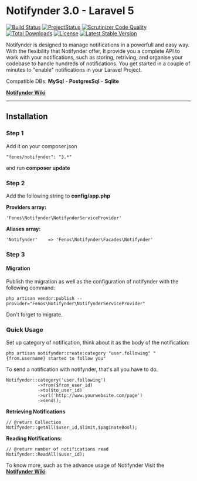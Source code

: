 Notifynder 3.0 - Laravel 5
==========

[![Build Status](https://travis-ci.org/fenos/Notifynder.svg?branch=master)](https://travis-ci.org/fenos/Notifynder)
[![ProjectStatus](http://stillmaintained.com/fenos/Notifynder.png)](http://stillmaintained.com/fenos/Notifynder)
[![Scrutinizer Code Quality](https://scrutinizer-ci.com/g/fenos/Notifynder/badges/quality-score.png?b=master)](https://scrutinizer-ci.com/g/fenos/Notifynder/?branch=master)
[![Total Downloads](https://poser.pugx.org/fenos/notifynder/downloads.svg)](https://packagist.org/packages/fenos/notifynder)
[![License](https://poser.pugx.org/fenos/Notifynder/license.png)](https://packagist.org/packages/fenos/Notifynder)
[![Latest Stable Version](https://poser.pugx.org/fenos/notifynder/v/stable.png)](https://packagist.org/packages/fenos/notifynder)

Notifynder is designed to manage notifications in a powerfull and easy way.
With the flexibility that Notifynder offer, It provide you a complete API to work with your notifications,
such as storing, retriving, and organise your codebase to handle hundreds of notifications.
You get started in a couple of minutes to "enable" notifications in your Laravel Project.

Compatible DBs: **MySql** - **PostgresSql** - **Sqlite**

**[Notifynder Wiki](https://github.com/fenos/Notifynder/wiki)**
- - -

## Installation ##

### Step 1 ###

Add it on your composer.json

~~~
"fenos/notifynder": "3.*"
~~~

and run **composer update**


### Step 2 ###

Add the following string to **config/app.php**

**Providers array:**

~~~
'Fenos\Notifynder\NotifynderServiceProvider'
~~~

**Aliases array:**

~~~
'Notifynder'    => 'Fenos\Notifynder\Facades\Notifynder'
~~~

### Step 3 ###

#### Migration ####

Publish the migration as well as the configuration of notifynder with the following command:

~~~
php artisan vendor:publish --provider="Fenos\Notifynder\NotifynderServiceProvider"
~~~

Don't forget to migrate.

### Quick Usage ###

Set up category of notification, think about it as the
body of the notification:

~~~
php artisan notifynder:create:category "user.following" "{from.username} started to follow you"
~~~

To send a notification with notifynder, that's all
you have to do.

~~~
Notifynder::category('user.following')
            ->from($from_user_id)
            ->to($to_user_id)
            ->url('http://www.yourwebsite.com/page')
            ->send();
~~~

**Retrieving Notifications**

~~~
// @return Collection
Notifynder::getAll($user_id,$limit,$paginateBool);
~~~

**Reading Notifications:**
~~~
// @return number of notifications read
Notifynder::ReadAll($user_id);
~~~

To know more, such as the advance usage of Notifynder Visit the **[Notifynder Wiki](https://github.com/fenos/Notifynder/wiki)**.

